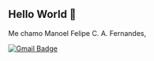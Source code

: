 

## Hello World 👋
 Me chamo Manoel Felipe C. A. Fernandes, 

[![Gmail Badge](https://img.shields.io/badge/-manoelfelipefern@gmail.com-c14438?style=flat-square&logo=Gmail&logoColor=white&link=mailto:manoelfelipefern@gmail.com)](mailto:manoelfelipefern@gmail.com)




<!--
**ManoF5/ManoF5** is a ✨ _special_ ✨ repository because its `README.md` (this file) appears on your GitHub profile.

Here are some ideas to get you started:

- 🔭 I’m currently working on ...
- 🌱 I’m currently learning ...
- 👯 I’m looking to collaborate on ...
- 🤔 I’m looking for help with ...
- 💬 Ask me about ...
- 📫 How to reach me: ...
- 😄 Pronouns: ...
- ⚡ Fun fact: ...
-->

